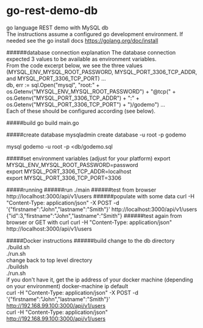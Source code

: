 # go-rest-demo-db
go language REST demo with MySQL db  
The instructions assume a configured go development environment.  If needed see the go install docs https://golang.org/doc/install

######database connection explanation
The database connection expected 3 values to be available as environment variables.  
From the code excerpt below, we see the three values (MYSQL_ENV_MYSQL_ROOT_PASSWORD,
  MYSQL_PORT_3306_TCP_ADDR, and MYSQL_PORT_3306_TCP_PORT)
...  
db, err := sql.Open("mysql", "root:" +
  os.Getenv("MYSQL_ENV_MYSQL_ROOT_PASSWORD") +
  "@tcp(" + os.Getenv("MYSQL_PORT_3306_TCP_ADDR") + ":" +
  os.Getenv("MYSQL_PORT_3306_TCP_PORT") + ")/godemo")
...  
Each of these should be configured according (see below).


#####build
go build main.go

#####create database
mysqladmin create database -u root -p godemo

mysql godemo -u root -p <db/godemo.sql

#####set environment variables (adjust for your platform)
export MYSQL_ENV_MYSQL_ROOT_PASSWORD=password  
export MYSQL_PORT_3306_TCP_ADDR=localhost  
export MYSQL_PORT_3306_TCP_PORT=3306

#####running
######run
./main
######test from browser
http://localhost:3000/api/v1/users
######populate with some data
curl -H "Content-Type: application/json" -X POST -d '{"firstname":"John","lastname":"Smith"}' http://localhost:3000/api/v1/users {"id":3,"firstname":"John","lastname":"Smith"}
######test again from browser or GET with curl
curl -H "Content-Type: application/json" http://localhost:3000/api/v1/users

#####Docker instructions
######build
change to the db directory  
./build.sh  
./run.sh  
change back to top level directory  
./buildsh  
./run.sh  
if you don't have it, get the ip address of your docker machine  (depending on your environment)
docker-machine ip default  
curl -H "Content-Type: application/json" -X POST -d '{"firstname":"John","lastname":"Smith"}' http://192.168.99.100:3000/api/v1/users  
curl -H "Content-Type: application/json" http://192.168.99.100:3000/api/v1/users  
